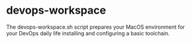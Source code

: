 # devops-workspace
The devops-workspace.sh script prepares your MacOS environment for your DevOps daily life installing and configuring a basic toolchain.
